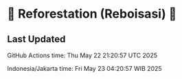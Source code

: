 
# 🌳 Reforestation (Reboisasi) 🌲

## Last Updated

GitHub Actions time: Thu May 22 21:20:57 UTC 2025

Indonesia/Jakarta time: Fri May 23 04:20:57 WIB 2025
